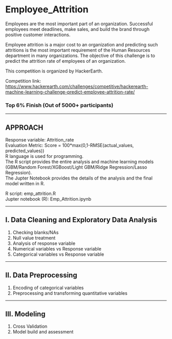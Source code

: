 # Employee_Attrition
Employees are the most important part of an organization. Successful employees meet deadlines, make sales, and build the brand through positive customer interactions.

Employee attrition is a major cost to an organization and predicting such attritions is the most important requirement of the Human Resources department in many organizations. The objective of this challenge is to predict the attrition rate of employees of an organization. 

This competition is organized by HackerEarth.

Competition link:
https://www.hackerearth.com/challenges/competitive/hackerearth-machine-learning-challenge-predict-employee-attrition-rate/

### Top 6% Finish (Out of 5000+ participants)

-----------------------------------------------------------------------------------------------------------------------------------------------------
APPROACH
-----------------------------------------------------------------------------------------------------------------------------------------------------

Response variable: Attrition_rate <br>
Evaluation Metric: Score = 100*max(0,1-RMSE(actual_values, predicted_values)) <br>
R language is used for programming. <br>
The R script provides the entire analysis and machine learning models (GBM/Random Forest/XGBoost/Light GBM/Ridge Regression/Lasso Regression). <br>
The Jupter Notebook provides the details of the analysis and the final model written in R. <br>

R script: emp_attrition.R <br>
Jupter notebook (R): Emp_Attrition.ipynb

-----------------------------------------------------------------------------------------------------------------------------------------------------
I. Data Cleaning and Exploratory Data Analysis
-----------------------------------------------------------------------------------------------------------------------------------------------------

1. Checking blanks/NAs
2. Null value treatment
2. Analysis of response variable
3. Numerical variables vs Response variable
4. Categorical variables vs Response variable

-----------------------------------------------------------------------------------------------------------------------------------------------------
II. Data Preprocessing
-----------------------------------------------------------------------------------------------------------------------------------------------------

1. Encoding of categorical variables
2. Preprocessing and transforming quantitative variables

-----------------------------------------------------------------------------------------------------------------------------------------------------
III. Modeling
-----------------------------------------------------------------------------------------------------------------------------------------------------

1. Cross Validation
2. Model build and assessment
